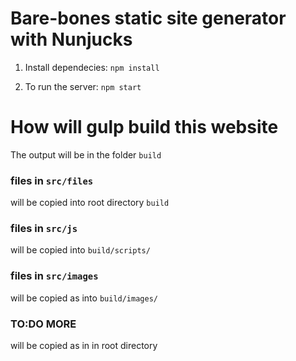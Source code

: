 # Bare-bones static site generator with Nunjucks

1. Install dependecies:
 `npm install`

2. To run the server:
`npm start`

# How will gulp build this website
The output will be in the folder `build`

### files in `src/files`
will be copied into root directory `build`

### files in `src/js`
will be copied into `build/scripts/`

### files in `src/images`
will be copied as into `build/images/`

### TO:DO MORE
will be copied as in in root directory
